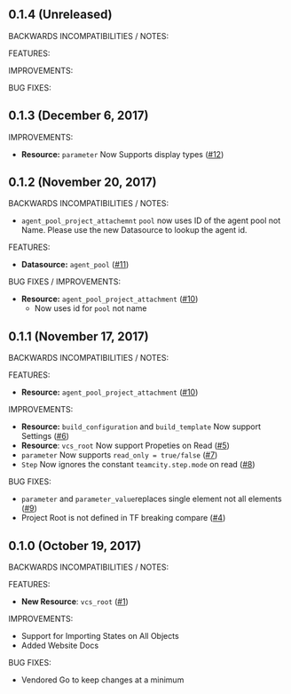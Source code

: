 ## 0.1.4 (Unreleased)

BACKWARDS INCOMPATIBILITIES / NOTES:

FEATURES:

IMPROVEMENTS:

BUG FIXES:

## 0.1.3 (December 6, 2017)

IMPROVEMENTS:
- **Resource:**  `parameter` Now Supports display types ([#12](https://github.com/Cardfree/terraform-provider-teamcity/pull/12]))

## 0.1.2 (November 20, 2017)

BACKWARDS INCOMPATIBILITIES / NOTES:

- `agent_pool_project_attachemnt` `pool` now uses ID of the agent pool not Name. Please use the new Datasource to lookup the agent id.

FEATURES:

- **Datasource:**  `agent_pool` ([#11](https://github.com/Cardfree/terraform-provider-teamcity/pull/11]))

BUG FIXES / IMPROVEMENTS:

- **Resource:**  `agent_pool_project_attachment` ([#10](https://github.com/Cardfree/terraform-provider-teamcity/pull/10]))
  - Now uses id for `pool` not name


## 0.1.1 (November 17, 2017)

BACKWARDS INCOMPATIBILITIES / NOTES:

FEATURES:

- **Resource:**  `agent_pool_project_attachment` ([#10](https://github.com/Cardfree/terraform-provider-teamcity/pull/10]))

IMPROVEMENTS:

- **Resource:**  `build_configuration` and `build_template` Now support Settings ([#6](https://github.com/Cardfree/terraform-provider-teamcity/pull/6]))
- **Resource**: `vcs_root` Now support Propeties on Read ([#5](https://github.com/Cardfree/terraform-provider-teamcity/pull/5]))
- `parameter` Now supports `read_only = true/false` ([#7](https://github.com/Cardfree/terraform-provider-teamcity/pull/7]))
- `Step` Now ignores the constant `teamcity.step.mode` on read ([#8](https://github.com/Cardfree/terraform-provider-teamcity/pull/8/))

BUG FIXES:

- `parameter` and `parameter_value`replaces single element not all elements ([#9](https://github.com/Cardfree/terraform-provider-teamcity/pull/9/))
- Project Root is not defined in TF breaking compare ([#4](https://github.com/Cardfree/terraform-provider-teamcity/pull/4]))

## 0.1.0 (October 19, 2017)

BACKWARDS INCOMPATIBILITIES / NOTES:

FEATURES:

* **New Resource**: `vcs_root` ([#1](https://github.com/Cardfree/terraform-provider-teamcity/pull/1]))

IMPROVEMENTS:

* Support for Importing States on All Objects
* Added Website Docs

BUG FIXES:

- Vendored Go to keep changes at a minimum
